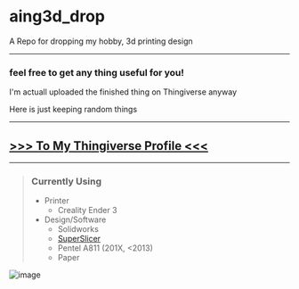 # aing3d_drop
A Repo for dropping my hobby, 3d printing design

* * *

### feel free to get any thing useful for you!
I'm actuall uploaded the finished thing on Thingiverse anyway 


Here is just keeping random things

* * *

## [ >>> To My Thingiverse Profile <<< ](https://www.thingiverse.com/aing1970/designs)

* * *

> ### Currently Using
> * Printer
>   * Creality Ender 3
> * Design/Software
>   * Solidworks
>   * [SuperSlicer](https://github.com/supermerill/SuperSlicer)
>   * Pentel A811 (201X, <2013)
>   * Paper

![image](https://user-images.githubusercontent.com/94661535/194742070-be9ff08f-fc55-4d8c-afb9-d5c11c0afebf.png)
